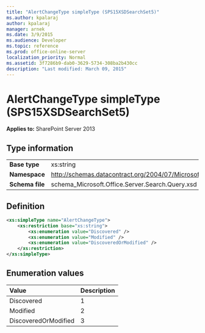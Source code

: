 ```yaml
---
title: "AlertChangeType simpleType (SPS15XSDSearchSet5)"
ms.author: kpalaraj
author: kpalaraj
manager: arnek
ms.date: 3/9/2015
ms.audience: Developer
ms.topic: reference
ms.prod: office-online-server
localization_priority: Normal
ms.assetid: 3f7286b9-dab0-3629-5734-308ba2b430cc
description: "Last modified: March 09, 2015"
---
```


# AlertChangeType simpleType (SPS15XSDSearchSet5)

 
  
 **Applies to:** SharePoint Server 2013
  
## Type information

|||
|:-----|:-----|
|**Base type** <br/> |xs:string  <br/> |
|**Namespace** <br/> |http://schemas.datacontract.org/2004/07/Microsoft.Office.Server.Search.Query  <br/> |
|**Schema file** <br/> |schema_Microsoft.Office.Server.Search.Query.xsd  <br/> |
   
## Definition

```XML
<xs:simpleType name="AlertChangeType">
    <xs:restriction base="xs:string">
        <xs:enumeration value="Discovered" />
        <xs:enumeration value="Modified" />
        <xs:enumeration value="DiscoveredOrModified" />
    </xs:restriction>
</xs:simpleType>

```

## Enumeration values

|**Value**|**Description**|
|:-----|:-----|
|Discovered  <br/> |1  <br/> |
|Modified  <br/> |2  <br/> |
|DiscoveredOrModified  <br/> |3  <br/> |
   

